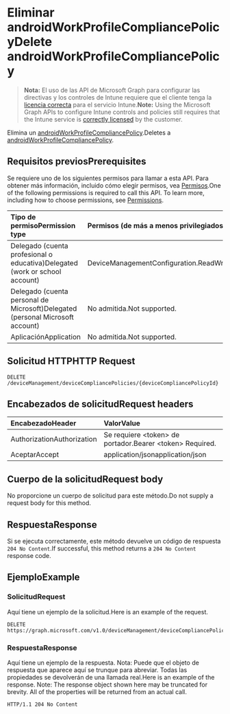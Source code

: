 # <a name="delete-androidworkprofilecompliancepolicy"></a><span data-ttu-id="4f09b-101">Eliminar androidWorkProfileCompliancePolicy</span><span class="sxs-lookup"><span data-stu-id="4f09b-101">Delete androidWorkProfileCompliancePolicy</span></span>

> <span data-ttu-id="4f09b-102">**Nota:** El uso de las API de Microsoft Graph para configurar las directivas y los controles de Intune requiere que el cliente tenga la [licencia correcta](https://go.microsoft.com/fwlink/?linkid=839381) para el servicio Intune.</span><span class="sxs-lookup"><span data-stu-id="4f09b-102">**Note:** Using the Microsoft Graph APIs to configure Intune controls and policies still requires that the Intune service is [correctly licensed](https://go.microsoft.com/fwlink/?linkid=839381) by the customer.</span></span>

<span data-ttu-id="4f09b-103">Elimina un [androidWorkProfileCompliancePolicy](../resources/intune_deviceconfig_androidworkprofilecompliancepolicy.md).</span><span class="sxs-lookup"><span data-stu-id="4f09b-103">Deletes a [androidWorkProfileCompliancePolicy](../resources/intune_deviceconfig_androidworkprofilecompliancepolicy.md).</span></span>
## <a name="prerequisites"></a><span data-ttu-id="4f09b-104">Requisitos previos</span><span class="sxs-lookup"><span data-stu-id="4f09b-104">Prerequisites</span></span>
<span data-ttu-id="4f09b-p101">Se requiere uno de los siguientes permisos para llamar a esta API. Para obtener más información, incluido cómo elegir permisos, vea [Permisos](../../../concepts/permissions_reference.md).</span><span class="sxs-lookup"><span data-stu-id="4f09b-p101">One of the following permissions is required to call this API. To learn more, including how to choose permissions, see [Permissions](../../../concepts/permissions_reference.md).</span></span>

|<span data-ttu-id="4f09b-107">Tipo de permiso</span><span class="sxs-lookup"><span data-stu-id="4f09b-107">Permission type</span></span>|<span data-ttu-id="4f09b-108">Permisos (de más a menos privilegiados)</span><span class="sxs-lookup"><span data-stu-id="4f09b-108">Permissions (from most to least privileged)</span></span>|
|:---|:---|
|<span data-ttu-id="4f09b-109">Delegado (cuenta profesional o educativa)</span><span class="sxs-lookup"><span data-stu-id="4f09b-109">Delegated (work or school account)</span></span>|<span data-ttu-id="4f09b-110">DeviceManagementConfiguration.ReadWrite.All</span><span class="sxs-lookup"><span data-stu-id="4f09b-110">DeviceManagementConfiguration.ReadWrite.All</span></span>|
|<span data-ttu-id="4f09b-111">Delegado (cuenta personal de Microsoft)</span><span class="sxs-lookup"><span data-stu-id="4f09b-111">Delegated (personal Microsoft account)</span></span>|<span data-ttu-id="4f09b-112">No admitida.</span><span class="sxs-lookup"><span data-stu-id="4f09b-112">Not supported.</span></span>|
|<span data-ttu-id="4f09b-113">Aplicación</span><span class="sxs-lookup"><span data-stu-id="4f09b-113">Application</span></span>|<span data-ttu-id="4f09b-114">No admitida.</span><span class="sxs-lookup"><span data-stu-id="4f09b-114">Not supported.</span></span>|

## <a name="http-request"></a><span data-ttu-id="4f09b-115">Solicitud HTTP</span><span class="sxs-lookup"><span data-stu-id="4f09b-115">HTTP Request</span></span>
<!-- {
  "blockType": "ignored"
}
-->
``` http
DELETE /deviceManagement/deviceCompliancePolicies/{deviceCompliancePolicyId}
```

## <a name="request-headers"></a><span data-ttu-id="4f09b-116">Encabezados de solicitud</span><span class="sxs-lookup"><span data-stu-id="4f09b-116">Request headers</span></span>
|<span data-ttu-id="4f09b-117">Encabezado</span><span class="sxs-lookup"><span data-stu-id="4f09b-117">Header</span></span>|<span data-ttu-id="4f09b-118">Valor</span><span class="sxs-lookup"><span data-stu-id="4f09b-118">Value</span></span>|
|:---|:---|
|<span data-ttu-id="4f09b-119">Authorization</span><span class="sxs-lookup"><span data-stu-id="4f09b-119">Authorization</span></span>|<span data-ttu-id="4f09b-120">Se requiere &lt;token&gt; de portador.</span><span class="sxs-lookup"><span data-stu-id="4f09b-120">Bearer &lt;token&gt; Required.</span></span>|
|<span data-ttu-id="4f09b-121">Aceptar</span><span class="sxs-lookup"><span data-stu-id="4f09b-121">Accept</span></span>|<span data-ttu-id="4f09b-122">application/json</span><span class="sxs-lookup"><span data-stu-id="4f09b-122">application/json</span></span>|

## <a name="request-body"></a><span data-ttu-id="4f09b-123">Cuerpo de la solicitud</span><span class="sxs-lookup"><span data-stu-id="4f09b-123">Request body</span></span>
<span data-ttu-id="4f09b-124">No proporcione un cuerpo de solicitud para este método.</span><span class="sxs-lookup"><span data-stu-id="4f09b-124">Do not supply a request body for this method.</span></span>

## <a name="response"></a><span data-ttu-id="4f09b-125">Respuesta</span><span class="sxs-lookup"><span data-stu-id="4f09b-125">Response</span></span>
<span data-ttu-id="4f09b-126">Si se ejecuta correctamente, este método devuelve un código de respuesta `204 No Content`.</span><span class="sxs-lookup"><span data-stu-id="4f09b-126">If successful, this method returns a `204 No Content` response code.</span></span>

## <a name="example"></a><span data-ttu-id="4f09b-127">Ejemplo</span><span class="sxs-lookup"><span data-stu-id="4f09b-127">Example</span></span>
### <a name="request"></a><span data-ttu-id="4f09b-128">Solicitud</span><span class="sxs-lookup"><span data-stu-id="4f09b-128">Request</span></span>
<span data-ttu-id="4f09b-129">Aquí tiene un ejemplo de la solicitud.</span><span class="sxs-lookup"><span data-stu-id="4f09b-129">Here is an example of the request.</span></span>
``` http
DELETE https://graph.microsoft.com/v1.0/deviceManagement/deviceCompliancePolicies/{deviceCompliancePolicyId}
```

### <a name="response"></a><span data-ttu-id="4f09b-130">Respuesta</span><span class="sxs-lookup"><span data-stu-id="4f09b-130">Response</span></span>
<span data-ttu-id="4f09b-p102">Aquí tiene un ejemplo de la respuesta. Nota: Puede que el objeto de respuesta que aparece aquí se trunque para abreviar. Todas las propiedades se devolverán de una llamada real.</span><span class="sxs-lookup"><span data-stu-id="4f09b-p102">Here is an example of the response. Note: The response object shown here may be truncated for brevity. All of the properties will be returned from an actual call.</span></span>
``` http
HTTP/1.1 204 No Content
```



